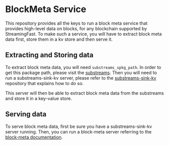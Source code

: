 # BlockMeta Service 

This repository provides all the keys to run a block meta service that provides high-level data on blocks, for any blockchain supported by StreamingFast.
To make such a service, you will have to extract block meta data first, store them in a kv store and then serve it.

## Extracting and Storing data 

To extract block meta data, you will need `substreams_spkg_path`. In order to get this package path, please visit the [substreams](./substreams/README.md). 
Then you will need to run a substreams-sink-kv server, please refer to the [substreams-sink-kv](https://github.com/streamingfast/substreams-sink-kv) 
repository that explains how to do so. 

This server will then be able to extract block meta data from the substreams and store it in a key-value store.

## Serving data

To serve block meta data, first be sure you have a substreams-sink-kv server running. 
Then, you can run a block-meta server referring to the [block-meta documentation](./server/README.md).

